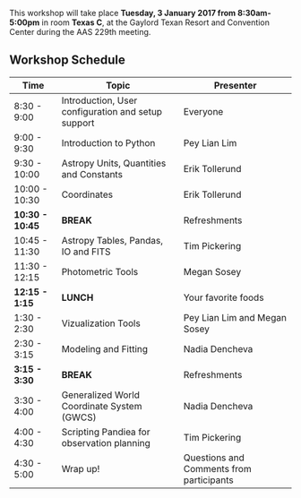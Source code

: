 This workshop will take place **Tuesday, 3 January 2017 from 8:30am-5:00pm**
in room **Texas C**, at the Gaylord Texan Resort and Convention Center during the AAS 229th meeting. 


Workshop Schedule
-----------------

| Time              | Topic    | Presenter |
|-------------------|----------|-----------|
|8:30 - 9:00    | Introduction, User configuration and setup support | Everyone |
|9:00 - 9:30   | Introduction to Python | Pey Lian Lim |
|9:30 - 10:00  | Astropy Units, Quantities and Constants | Erik Tollerund |
|10:00 - 10:30 | Coordinates | Erik Tollerund |
|**10:30 - 10:45**  |  **BREAK** | Refreshments  |
|10:45 - 11:30  | Astropy Tables, Pandas, IO and FITS | Tim Pickering  |
|11:30 - 12:15  | Photometric Tools | Megan Sosey |
|**12:15 - 1:15**| **LUNCH** | Your favorite foods |
|1:30 - 2:30    | Vizualization Tools | Pey Lian Lim and Megan Sosey |
|2:30 - 3:15    | Modeling and Fitting  | Nadia Dencheva | 
|**3:15 - 3:30**    | **BREAK** | Refreshments |
|3:30 - 4:00    | Generalized World Coordinate System (GWCS) | Nadia Dencheva |
|4:00 - 4:30    | Scripting Pandiea for observation planning |  Tim Pickering |
|4:30 - 5:00    | Wrap up! | Questions and Comments from participants |
